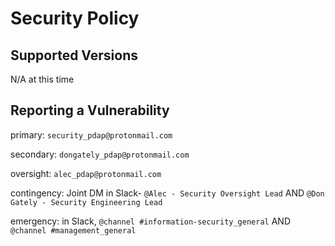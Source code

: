 # Security Policy

## Supported Versions

N/A at this time

## Reporting a Vulnerability

primary: `security_pdap@protonmail.com`

secondary: `dongately_pdap@protonmail.com`

oversight: `alec_pdap@protonmail.com`

contingency: Joint DM in Slack- `@Alec - Security Oversight Lead` AND `@Don Gately - Security Engineering Lead`

emergency: in Slack, `@channel #information-security_general` AND `@channel #management_general`
